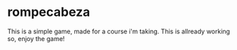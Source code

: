 # rompecabeza

This is a simple game, made for a course i'm taking. This is allready working so, enjoy the game!
